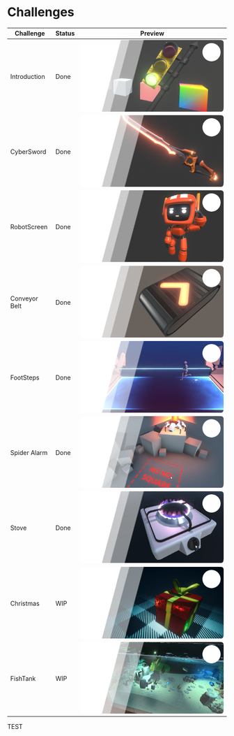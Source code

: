 # Challenges

| Challenge | Status | Preview |
| --- | --- | --- |
| Introduction | Done | ![](https://github.com/Niwala/Challenges/blob/main/Images/Introduction_Preview.png?raw=true) |
| CyberSword | Done | ![](https://github.com/Niwala/Challenges/blob/main/Images/CyberSword_Preview.png?raw=true) |
| RobotScreen | Done | ![](https://github.com/Niwala/Challenges/blob/main/Images/RobotScreen_Preview.png?raw=true) |
| Conveyor Belt | Done | ![](https://github.com/Niwala/Challenges/blob/main/Images/ConveyorBelt_Preview.png?raw=true) |
| FootSteps | Done | ![](https://github.com/Niwala/Challenges/blob/main/Images/FootSteps_Preview.png?raw=true) |
| Spider Alarm | Done | ![](https://github.com/Niwala/Challenges/blob/main/Images/SpiderAlarm_Preview.png?raw=true) |
| Stove | Done | ![](https://github.com/Niwala/Challenges/blob/main/Images/Stove_Preview.png?raw=true) |
| Christmas | WIP | ![](https://github.com/Niwala/Challenges/blob/main/Images/Christmas_Preview.png?raw=true) |
| FishTank | WIP | ![](https://github.com/Niwala/Challenges/blob/main/Images/FishTank_Preview.png?raw=true) |
TEST
